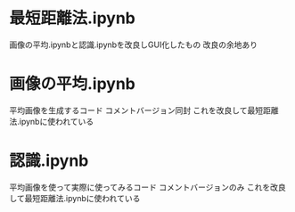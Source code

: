 # 最短距離法.ipynb
  画像の平均.ipynbと認識.ipynbを改良しGUI化したもの
  改良の余地あり
# 画像の平均.ipynb
  平均画像を生成するコード
  コメントバージョン同封
  これを改良して最短距離法.ipynbに使われている
# 認識.ipynb
  平均画像を使って実際に使ってみるコード
  コメントバージョンのみ
  これを改良して最短距離法.ipynbに使われている
